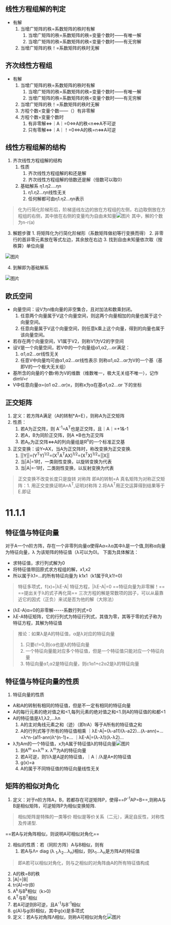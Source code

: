 ## 线性方程组解的判定
+ 有解
    1. 当增广矩阵的秩=系数矩阵的秩时有解
       1. 当增广矩阵的秩=系数矩阵的秩=变量个数时——有唯一解
       2. 当增广矩阵的秩=系数矩阵的秩<变量个数时——有无穷解
    2. 当增广矩阵的秩！=系数矩阵的秩时无解
## 齐次线性方程组
+ 有解
    1. 当增广矩阵的秩=系数矩阵的秩时有解
       1. 当增广矩阵的秩=系数矩阵的秩=变量个数时——有唯一解
       2. 当增广矩阵的秩=系数矩阵的秩<变量个数时——有无穷解
    2. 当增广矩阵的秩！=系数矩阵的秩时无解
    3. 方程个数<变量个数——（）有非零解
    4. 方程个数=变量个数时
        1. 有非零解<=>｜A｜=0<=>A的秩<n<=>A不可逆
        2. 只有零解<=>｜A｜！=0<=>A的秩=n<=>A可逆
## 线性方程组解的结构
1. 齐次线性方程组解的结构
    1. 性质
       1. 齐次线性方程组解的和还是解
       2. 齐次线性方程组解的倍数还是解（倍数可以取0）
    2. 基础解系 η1.η2....ηn
       1. η1.η2...ηn线性无关
       2. 任何解都可由η1.η2...ηn表示
> 化为行简化阶梯形后，阶梯竖线左边的放在方程组的左侧，右边取倒放在方程组的右侧，其中放在右侧的变量均为自由未知量![图片](assets/IMG_1.jpg) 
> 其中，解的个数为n-r(a)

3. 解题步骤
          1. 将矩阵化为行简化阶梯形（系数矩阵做初等行变换而得）
              2. 非零行的首非零元素放在等式左边，其余放在右边
              3. 找到自由未知量依次取（按秩算）单位向量

![图片](assets/IMG_5.jpg) 


4. 到解即为基础解系

![图片](assets/IMG_8.jpg)

## 欧氏空间

+ 向量空间：设V为n维向量的非空集合，且对加法和数乘封闭。
    1. 任意两个向量属于V这个向量空间，则这两个向量相加的向量也属于这个向量空间。
    2. 任意向量属于V这个向量空间，则任意k乘上这个向量，得到的向量也属于该向量空间。
+ 若存在两个向量空间，V1属于V2，则称V1为V2的字空间
+ 设V是一个向量空间，若V中的一个向量组α1,α2,...αr满足：
    1. α1,α2...αr线性无关
    2. 任意V中向量均可由α1,α2...αr线性表示
     则称α1,α2...αr为V的一个基（基即V的一个极大无关组）
+ 基所含的向量的个数r称为V的维数（维数唯一，极大无关组不唯一），记作dimV=r
+ V中任意向量α=(α1 α2...αr)x，则称x为α在基α1,α2...αr 下的坐标
## 正交矩阵
 1. 定义：若方阵A满足（A的转制*A=E），则称A为正交矩阵
 2. 性质：
    1. 若A为正交阵，则 A<sup>-1</sup>=A<sup>T</sup>也是正交阵，且｜A｜=+1&-1
    2. 若A，B为同阶正交阵，则A *B也为正交阵
    3. 若A<sub>n</sub>为正交阵<=>A的列向量组是R<sup>n</sup>的一个标准正交基
 3. 正交变换：设Y=AX，当A为正交阵时，称改变换为正交变换.
    1. ||Y||=(Y<sup>T</sup>Y)<sup>1/2</sup>=(X<sup>T</sup>A<sup>T</sup>AX)<sup>1/2</sup>=(X<sup>T</sup>X)<sup>1/2</sup>=||X||
    2. 当|A|=1时，一类刚性变换，以旋转变换为代表
    3. 当|A|=-1时，二类刚性变换，以反射变换为代表
> 正交变换不改变长度只是旋转
> 对称阵 即A的转制=A
>  真名矩阵为对称正交矩阵：1. 用正交变换证明A=A<sup>T</sup>,证明对称阵
>                                                 2.将AA<sup>T</sup>用正交运算得到结果等于E.即证    
# 11.1.1

## 特征值与特征向量
对于A一个n阶方阵，存在一个非零列向量α使得A*α=λ*α其中λ是一个值,则称α向量为特征向量，λ 为该矩阵的特征值（λ可以为0)。
下面为具体解法：
+ 求特征值，求行列式解为0
+ 将特征值带回原式求方程组的解，x1,x2
+ 所以属于λ1=...的所有特征向量为 k1x1（k1属于R,k1!=0)
> 特征多项式，f(x)=|λE-A|
> 特征方程，|λE-A|=0
==特征向量为非零解！==
==提出关于λ的式子再化简==
> 三次方程的解是常数项的因子，可以从最靠近它的因式（正负）来试是否为他的解（大除法）
+ (λE-A)α=0的非零解-----系数行列式=0
+ λE-A特征矩阵，它的行列式为特征行列式，其值为零，其等于零的式子称为特征方程，其解为特征值
> 推论：如果λ是A的特征值，α是λ对应的特征向量
> 1. 只要c!=0,则cα也是λ的特征向量
> 2. 一个特征向量能对应多个特征值，但是一个特征值只能对应一个特征向量
> 3. 特征向量α1,α2是特征向量，则c1α1+c2α2是λ的特征向量
## 特征值与特征向量的性质
1. 特征向量的性质
+ A和A的转制有相同的特征值，但是不一定有相同的特征向量
+ A的每行元素的绝对值之和<1,每列元素的绝对值之和<1.则A的特征值的和都<1
+ A的特征值是λ1,λ2,...λn 
  1. A的主对角线元素之和（迹）（即trA）等于A所有的特征值之和
  2. A的行列式等于所有的特征值相乘
     ｜λE-A|=(λ-a11)(λ-a22)...(λ-ann)+...
            =λ^n-(a11-ann)λ^(n-1)+...
     ｜λE-A|=(λ-λ1)(λ-λ2)...
+ λ为Am的一个特征值，x为A属于特征值λ的特征向量![图片](assets/IMG_16.jpg)
   1. 则A<sup>m</sup> x=λ<sup>m</sup> x.     λ<sup>m</sup>为A的特征向量
   2. 若A可逆，则1/λ是A逆的特征值，｜A｜/λ是A*的特征值
   3. g(x)=a
   4. A的属于不同特征值的特征向量线性无关
## 矩阵的相似对角化
1. 定义：对于n阶方阵A，B，若都存在可逆矩阵P，使得==P<sup>-1</sup>AP=B==,则称A与B是相似矩阵，可逆矩阵P为相似变换矩阵.
> 相似矩阵是特殊的一类等价
> 相似是等价关系（二元），满足自反性，对称性及传递型.

==若A与对角阵相似，则说明A可相似对角化==

2. 相似的性质：若（同阶方阵）A与B相似，则有
   1. 若A与Λ= diag (λ <sub>1</sub>,λ<sub>2</sub>...λ<sub>n</sub>)相似，则λ<sub>1</sub>...λ<sub>n</sub>是方阵A的特征值
> 即A若可以相似对角化，则与之相似的对角阵由A的所有特征值构成

   2. A的秩=B的秩
   3. |A|=|B|
   4. tr(A)=tr(B)
   5. A<sup>k</sup>与B<sup>k</sup>相似（k>0)
   6. A<sup>T</sup>与B<sup>T</sup>相似
   7. 若A可逆则B可逆，且A<sup>-1</sup>与B<sup>-1</sup>相似
   8. g(A)与g(B)相似，其中g(x)是多项式
3. 定义：若A与对角阵Λ相似，则称A可相似对角化![图片](assets/IMG_17.jpg) 